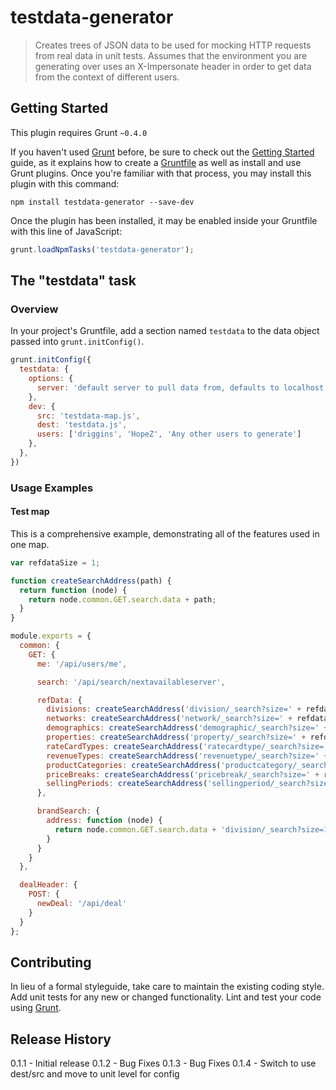 # testdata-generator

> Creates trees of JSON data to be used for mocking HTTP requests from real data in unit tests. Assumes that the environment you are generating over uses an X-Impersonate header in order to get data from the context of different users.

## Getting Started
This plugin requires Grunt `~0.4.0`

If you haven't used [Grunt](http://gruntjs.com/) before, be sure to check out the [Getting Started](http://gruntjs.com/getting-started) guide, as it explains how to create a [Gruntfile](http://gruntjs.com/sample-gruntfile) as well as install and use Grunt plugins. Once you're familiar with that process, you may install this plugin with this command:

```shell
npm install testdata-generator --save-dev
```

Once the plugin has been installed, it may be enabled inside your Gruntfile with this line of JavaScript:

```js
grunt.loadNpmTasks('testdata-generator');
```

## The "testdata" task

### Overview
In your project's Gruntfile, add a section named `testdata` to the data object passed into `grunt.initConfig()`.

```js
grunt.initConfig({
  testdata: {
    options: {
      server: 'default server to pull data from, defaults to localhost'
    },
    dev: {
      src: 'testdata-map.js',
      dest: 'testdata.js',
      users: ['driggins', 'HopeZ', 'Any other users to generate']
    },
  },
})
```

### Usage Examples

#### Test map
This is a comprehensive example, demonstrating all of the features used in one map.

```js
var refdataSize = 1;

function createSearchAddress(path) {
  return function (node) {
    return node.common.GET.search.data + path;
  }
}

module.exports = {
  common: {
    GET: {
      me: '/api/users/me',

      search: '/api/search/nextavailableserver',

      refData: {
        divisions: createSearchAddress('division/_search?size=' + refdataSize),
        networks: createSearchAddress('network/_search?size=' + refdataSize),
        demographics: createSearchAddress('demographic/_search?size=' + refdataSize),
        properties: createSearchAddress('property/_search?size=' + refdataSize),
        rateCardTypes: createSearchAddress('ratecardtype/_search?size=' + refdataSize),
        revenueTypes: createSearchAddress('revenuetype/_search?size=' + refdataSize),
        productCategories: createSearchAddress('productcategory/_search?size=' + refdataSize),
        priceBreaks: createSearchAddress('pricebreak/_search?size=' + refdataSize),
        sellingPeriods: createSearchAddress('sellingperiod/_search?size=' + refdataSize)
      },

      brandSearch: {
        address: function (node) {
          return node.common.GET.search.data + 'division/_search?size=1';
        }
      }
    }
  },

  dealHeader: {
    POST: {
      newDeal: '/api/deal'
    }
  }
};
```

## Contributing
In lieu of a formal styleguide, take care to maintain the existing coding style. Add unit tests for any new or changed functionality. Lint and test your code using [Grunt](http://gruntjs.com/).

## Release History
0.1.1 - Initial release
0.1.2 - Bug Fixes
0.1.3 - Bug Fixes
0.1.4 - Switch to use dest/src and move to unit level for config
